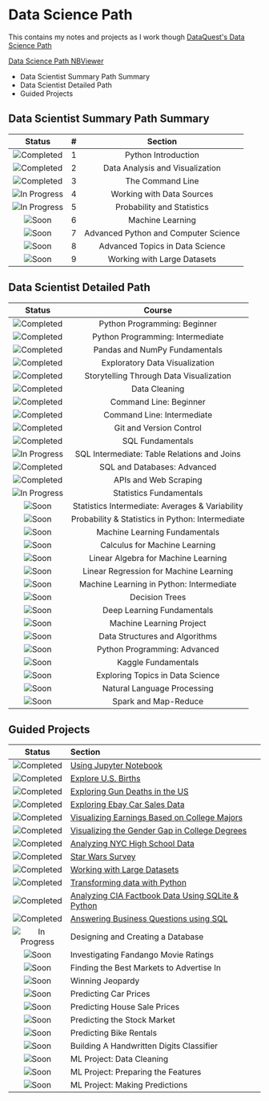 # Data Science Path

This contains my notes and projects as I work though [DataQuest's Data Science Path](https://www.dataquest.io/path/data-scientist)

[Data Science Path NBViewer](http://nbviewer.jupyter.org/github/johannesgiorgis/dataquest/tree/master/data_science_path/)

<!-- MarkdownTOC -->

- Data Scientist Summary Path Summary
- Data Scientist Detailed Path
- Guided Projects

<!-- /MarkdownTOC -->



## Data Scientist Summary Path Summary

|            Status           	|   #   |             Section                    |
|:-----------------------------:|:-----:|:--------------------------------------:|
| ![Completed][Completed]     	|  1	| Python Introduction                    |
| ![Completed][Completed]     	|  2  	| Data Analysis and Visualization        |
| ![Completed][Completed]     	|  3  	| The Command Line                       |
| ![In Progress][In Progress]	|  4  	| Working with Data Sources              |
| ![In Progress][In Progress]	|  5  	| Probability and Statistics             |
| ![Soon][Soon]               	|  6  	| Machine Learning                       |
| ![Soon][Soon]               	|  7  	| Advanced Python and Computer Science   |
| ![Soon][Soon]               	|  8  	| Advanced Topics in Data Science        |
| ![Soon][Soon]               	|  9  	| Working with Large Datasets            |


## Data Scientist Detailed Path

|         Status              	|                  Course          						|
|:-----------------------------:|:-----------------------------------------------------:|
| ![Completed][Completed]     	| Python Programming: Beginner                  		|
| ![Completed][Completed]     	| Python Programming: Intermediate 						|
| ![Completed][Completed]     	| Pandas and NumPy Fundamentals 						|
| ![Completed][Completed]     	| Exploratory Data Visualization 						|
| ![Completed][Completed]     	| Storytelling Through Data Visualization 				|
| ![Completed][Completed]     	| Data Cleaning 										|
| ![Completed][Completed]     	| Command Line: Beginner 								|
| ![Completed][Completed]     	| Command Line: Intermediate 							|
| ![Completed][Completed]     	| Git and Version Control 								|
| ![Completed][Completed]     	| SQL Fundamentals 										|
| ![In Progress][In Progress] 	| SQL Intermediate: Table Relations and Joins  			|
| ![Completed][Completed]	  	| SQL and Databases: Advanced 							|
| ![Completed][Completed]		| APIs and Web Scraping 								|
| ![In Progress][In Progress]	| Statistics Fundamentals 								|
| ![Soon][Soon]					| Statistics Intermediate: Averages & Variability		|
| ![Soon][Soon]					| Probability & Statistics in Python: Intermediate  	|
| ![Soon][Soon]					| Machine Learning Fundamentals 					  	|
| ![Soon][Soon]					| Calculus for Machine Learning 					  	|
| ![Soon][Soon]					| Linear Algebra for Machine Learning 					|
| ![Soon][Soon]					| Linear Regression for Machine Learning 				|
| ![Soon][Soon]					| Machine Learning in Python: Intermediate 				|
| ![Soon][Soon]					| Decision Trees 										|
| ![Soon][Soon]					| Deep Learning Fundamentals 							|
| ![Soon][Soon]					| Machine Learning Project 								|
| ![Soon][Soon]					| Data Structures and Algorithms 						|
| ![Soon][Soon]					| Python Programming: Advanced 							|
| ![Soon][Soon]					| Kaggle Fundamentals 									|
| ![Soon][Soon]					| Exploring Topics in Data Science 						|
| ![Soon][Soon]					| Natural Language Processing 							|
| ![Soon][Soon]					| Spark and Map-Reduce 									|


## Guided Projects

|            Status           	|               Section                             	|
|:-----------------------------:|:------------------------------------------------------|
| ![Completed][Completed]     	| [Using Jupyter Notebook]                            	|
| ![Completed][Completed]     	| [Explore U.S. Births]                               	|
| ![Completed][Completed]     	| [Exploring Gun Deaths in the US]                    	|
| ![Completed][Completed]     	| [Exploring Ebay Car Sales Data]                     	|
| ![Completed][Completed]     	| [Visualizing Earnings Based on College Majors]      	|
| ![Completed][Completed]     	| [Visualizing the Gender Gap in College Degrees]     	|
| ![Completed][Completed]     	| [Analyzing NYC High School Data]                    	|
| ![Completed][Completed]     	| [Star Wars Survey]                                  	|
| ![Completed][Completed]     	| [Working with Large Datasets]                       	|
| ![Completed][Completed]     	| [Transforming data with Python]                     	|
| ![Completed][Completed]     	| [Analyzing CIA Factbook Data Using SQLite & Python] 	|
| ![Completed][Completed]		| [Answering Business Questions using SQL]            	|
| ![In Progress][In Progress]	| Designing and Creating a Database                 	|
| ![Soon][Soon]					| Investigating Fandango Movie Ratings					|
| ![Soon][Soon]					| Finding the Best Markets to Advertise In				|
| ![Soon][Soon]					| Winning Jeopardy										|
| ![Soon][Soon]					| Predicting Car Prices									|
| ![Soon][Soon]					| Predicting House Sale Prices							|
| ![Soon][Soon]					| Predicting the Stock Market							|
| ![Soon][Soon]					| Predicting Bike Rentals								|
| ![Soon][Soon]					| Building A Handwritten Digits Classifier				|
| ![Soon][Soon]					| ML Project: Data Cleaning								|
| ![Soon][Soon]					| ML Project: Preparing the Features					|
| ![Soon][Soon]					| ML Project: Making Predictions						|



[//]: # (Reference links to Guided Projects)

[Using Jupyter Notebook]: projects/project01_using_jupyter_notebook/project01_using_jupyter_notebook.ipynb
[Explore U.S. Births]: projects/project02_explore_us_births/project02_explore_us_births.ipynb
[Exploring Gun Deaths in the US]: projects/project03_exploring_gun_deaths_in_the_us/project03_exploring_gun_deaths_in_the_us.ipynb
[Exploring Ebay Car Sales Data]: projects/project04_exploring_ebay_car_sales_data/project04_exploring_ebay_car_sales_data.ipynb
[Visualizing Earnings Based on College Majors]: projects/project05_visualizing_earnings_based_on_college_majors/project05_visualizing_earnings_based_on_college_majors.ipynb
[Visualizing the Gender Gap in College Degrees]: projects/project06_visualizing_the_gender_gap_in_college_degrees/project06_visualizing_the_gender_gap_in_college_degrees.ipynb
[Analyzing NYC High School Data]: projects/project07_analyzing_nyc_high_school_data/project07_analyzing_nyc_high_school_data.ipynb
[Star Wars Survey]: projects/project08_star_wars_survey/project08_star_wars_survey.ipynb
[Working with Large Datasets]: projects/project09_working_with_data_downloads/README.md
[Transforming data with Python]: projects/project10_transforming_data_with_python/README.md
[Analyzing CIA Factbook Data Using SQLite & Python]: projects/project11_analyzing_cia_factbook_data_using_sqlite_and_python/project11_analyzing_cia_factbook_data_using_sqlite_and_python.ipynb
[Answering Business Questions using SQL]: projects/project12_answering_business_questions_using_sql/project12_answering_business_questions_using_sql.ipynb


[//]: # (Status images)

[done]: https://user-images.githubusercontent.com/29199184/32275438-8385f5c0-bf0b-11e7-9406-42265f71e2bd.png "Done"
[Completed]: https://user-images.githubusercontent.com/29199184/32275438-8385f5c0-bf0b-11e7-9406-42265f71e2bd.png "Completed"
[In Progress]: https://user-images.githubusercontent.com/29199184/34462881-7305ddac-ee4d-11e7-9b57-589424820da4.png "In Progress"
[Soon]: https://user-images.githubusercontent.com/29199184/34462916-d5c37bd4-ee4d-11e7-9f4a-d57f2243281b.png "Soon"

